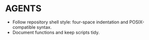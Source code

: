 # AGENTS
- Follow repository shell style: four-space indentation and POSIX-compatible syntax.
- Document functions and keep scripts tidy.
